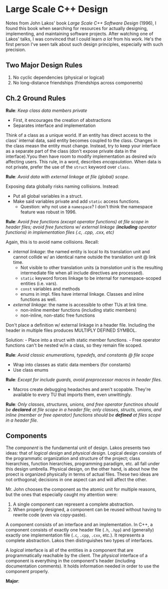 # Large Scale C++ Design

Notes from John Lakos' book *Large Scale C++ Software Design* (1996), I found this book
when searching for resources for actually designing, implementing, and maintaining software
projects. After watching one of Lakos' talks, I was convinced that I could learn *a lot*
from his work. He's the first person I've seen talk about such design principles,
especially with such precision.

## Two Major Design Rules

1. No cyclic dependencies (physical or logical)
2. No long-distance friendships (friendships across components)

## Ch.2 Ground Rules

**Rule**: *Keep class data members private*

- First, it encourages the creation of abstractions
- Separates interface and implementation

Think of a class as a unique world. If an entity has direct access to the class' internal data, said entity becomes coupled to the class. Changes in the class measn the entity must change. Instead, try to keep your interface as a separate part of the class (don't expose private data in the interface).Yyou then have room to modify implementation as desired w/o affecting users. This rule, in a word, describes *encapsulation*. When data is not private, prefer the use of the `struct` keyword over `class`.

**Rule**: *Avoid data with external linkage at file (global) scope*.

Exposing data globally risks naming collisions. Instead:

- Put all global variables in a struct.
- Make said variables private and add `static` access functions.
    - Question: why not use a `namespace`? I don't think the namespace feature was robust in 1996.

**Rule**: *Avoid free functions (except operator functions) at file scope in header files;
avoid free functions w/ external linkage (__including__ operator functions) in
implementation files (.c, .cpp, .cxx, etc)*

Again, this is to avoid name collisions. Recall:

- *internal linkage*: the named entity is local to its translation unit and cannot collide
  w/ an identical name outside the translation unit @ link time.
  - Not visible to other translation units (a *translation unit* is the resulting
    intermediate file when all include directives are processed).
  - `static` keyword forces linkage to be internal for namespace-scoped entities (i.e. vars).
  - `const` variables and methods
  - enums in impl. files have internal linkage. Classes and inline functions as well.
- *external linkage*: the name is accessible to other TUs at link time.
    - non-inline member functions (including static members)
    - non-inline, non-static free functions

Don't place a definition w/ external linkage in a header file. Including the header in
multiple files produces MULTIPLY DEFINED SYMBOL.

Solution: 
    - Place into a struct with static member functions.
    - Free operator functions can't be nested w/in a class, so they remain file scoped.

**Rule**: *Avoid classic enumerations, typedefs, and constants @ file scope*

- Wrap into classes as static data members (for constants)
- Use class enums

**Rule**: *Except for include guards, avoid preprocessor macros in header files.*
- Macros create debugging headaches and aren't scopable. They're available to every TU that
  imports them, even unwittingly.

**Rule**: *Only classes, structures, unions, and free
operator functinos should be __declared__ at file scope in
a header file; only classes, structs, unions, and inline
(member or free operator) functions should be __defined__
at files scope in a header file.*

## Components

The *component* is the fundamental unit of design. Lakos presents two ideas: that of
*logical design* and *physical design*. Logical design consists of the programmatic
organization and structure of the project; class hierarchies, function hierarchies,
programming paradigm, etc. all fall under this design umbrella. Physical design, on the
other hand, is about how the proect is organized physically in terms of actual files. These
two ideas are not orthogonal; decisions in one aspect can and will affect the other.

Mr. John chooses the component as the atomic unit for multiple reasons, but the ones that
especially caught my attention were:

1. A single component can represent a complete abstraction.
2. When properly designed, a component can be reused without having to rewrite code (even
   via copy-paste).

A component consists of an interface and an implementation. In C++, a component consists of
exactly one header file (`.h`, `.hpp`) and (generally) exactly one implementation file
(`.c`, `.cpp`, `.cxx`, etc.). It represents a complete abstraction. Lakos then
distinguishes two types of interfaces.

A *logical* interface is all of the entities in a component that are programmatically reachable by the client.
The *physical* interface of a component is everything in the component's header (including
documentation comments). It holds information needed in order to use the component properly.

**Major**: 
